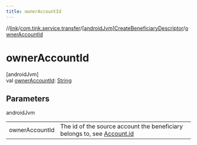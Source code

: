 ```yaml
---
title: ownerAccountId
---
```

//[link](../../../index.html)/[com.tink.service.transfer](../index.html)/[[androidJvm]CreateBeneficiaryDescriptor](index.html)/[ownerAccountId](owner-account-id.html)



# ownerAccountId



[androidJvm]\
val [ownerAccountId](owner-account-id.html): [String](https://kotlinlang.org/api/latest/jvm/stdlib/kotlin/-string/index.html)



## Parameters


androidJvm

| | |
|---|---|
| ownerAccountId | The id of the source account the beneficiary belongs to, see [Account.id](../../com.tink.model.account/[android-jvm]-account/id.html) |




